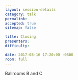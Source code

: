 ```yaml
---
layout: session-details
category: talk
permalink:
accepted: true
sitemap: false

title: Closing
presenters:
difficulty:

date: 2017-08-16 17:20:00 -0500
room: full
---
```

Ballrooms B and C
